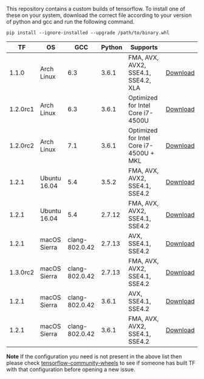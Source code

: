 This repository contains a custom builds of tensorflow. To install
one of these on your system, download the correct file according
to your version of python and gcc and run the following command.
```
pip install --ignore-installed --upgrade /path/to/binary.whl
```
| TF       | OS           | GCC            | Python | Supports                                |                                                                                                                         |
|----------|--------------|----------------|--------|-----------------------------------------|-------------------------------------------------------------------------------------------------------------------------|
| 1.1.0    | Arch Linux   | 6.3            | 3.6.1  | FMA, AVX, AVX2, SSE4.1, SSE4.2, XLA     | [Download](https://github.com/lakshayg/tensorflow-build/raw/master/tensorflow-1.1.0-cp36-cp36m-linux_x86_64.whl)        |
| 1.2.0rc1 | Arch Linux   | 6.3            | 3.6.1  | Optimized for Intel Core i7-4500U       | [Download](https://github.com/lakshayg/tensorflow-build/raw/master/tensorflow-1.2.0rc1-cp36-cp36m-linux_x86_64.whl)     |
| 1.2.0rc2 | Arch Linux   | 7.1            | 3.6.1  | Optimized for Intel Core i7-4500U + MKL | [Download](https://github.com/lakshayg/tensorflow-build/raw/master/tensorflow-1.2.0rc2-cp36-cp36m-linux_x86_64.whl)     |
| 1.2.1    | Ubuntu 16.04 | 5.4            | 3.5.2  | FMA, AVX, AVX2, SSE4.1, SSE4.2          | [Download](https://github.com/lakshayg/tensorflow-build/raw/master/tensorflow-1.2.1-cp35-cp35m-linux_x86_64.whl)        |
| 1.2.1    | Ubuntu 16.04 | 5.4            | 2.7.12 | FMA, AVX, AVX2, SSE4.1, SSE4.2          | [Download](https://github.com/lakshayg/tensorflow-build/raw/master/tensorflow-1.2.1-cp27-cp27mu-linux_x86_64.whl)       |
| 1.2.1    | macOS Sierra | clang-802.0.42 | 2.7.13 | AVX, SSE4.1, SSE4.2                     | [Download](https://github.com/lakshayg/tensorflow-build/raw/master/tensorflow-1.2.1-cp27-cp27m-macosx_10_12_x86_64.whl) |
| 1.3.0rc2 | macOS Sierra | clang-802.0.42 | 2.7.13 | FMA, AVX, AVX2, SSE4.1, SSE4.2          | [Download](https://github.com/lakshayg/tensorflow-build/raw/master/tensorflow-1.3.0rc2-cp27-cp27m-macosx_10_12_intel.whl) |
| 1.2.1    | macOS Sierra | clang-802.0.42 | 3.6.1  | AVX, SSE4.1, SSE4.2                     | [Download](https://github.com/lakshayg/tensorflow-build/raw/master/tensorflow-1.2.1-cp36-cp36m-macosx_10_12_x86_64.whl) |
| 1.2.1    | macOS Sierra | clang-802.0.42 | 3.6.1  | FMA, AVX, AVX2, SSE4.1, SSE4.2          | [Download](https://github.com/lakshayg/tensorflow-build/raw/72454268db8ce69e0fe3c7b23c17aad6ea69b257/tensorflow-1.2.1-cp36-cp36m-macosx_10_12_x86_64.whl) |

**Note** If the configuration you need is not present in the above list then please check [tensorflow-community-wheels](https://github.com/yaroslavvb/tensorflow-community-wheels/issues) to see if someone has built TF with that configuration before opening a new issue.
